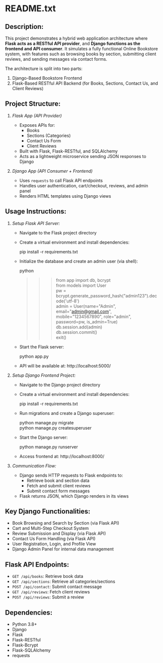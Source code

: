README.txt
==========

Description:
------------
This project demonstrates a hybrid web application architecture where **Flask acts as a RESTful API provider**, and **Django functions as the frontend and API consumer**. It simulates a fully functional Online Bookstore system, with features such as browsing books by section, submitting client reviews, and sending messages via contact forms.

The architecture is split into two parts:

1. Django-Based Bookstore Frontend  
2. Flask-Based RESTful API Backend (for Books, Sections, Contact Us, and Client Reviews)

Project Structure:
------------------
1. *Flask App (API Provider)*  
   - Exposes APIs for:
     - Books
     - Sections (Categories)
     - Contact Us Form
     - Client Reviews
   - Built with Flask, Flask-RESTful, and SQLAlchemy
   - Acts as a lightweight microservice sending JSON responses to Django

2. *Django App (API Consumer + Frontend)*  
   - Uses `requests` to call Flask API endpoints
   - Handles user authentication, cart/checkout, reviews, and admin panel
   - Renders HTML templates using Django views

Usage Instructions:
-------------------
1. *Setup Flask API Server:*
   - Navigate to the Flask project directory
   - Create a virtual environment and install dependencies:
     
     pip install -r requirements.txt
     
   - Initialize the database and create an admin user (via shell):

     python  
     >>> from app import db, bcrypt  
     >>> from models import User  
     >>> pw = bcrypt.generate_password_hash("admin123").decode('utf-8')  
     >>> admin = User(name="Admin", email="admin@gmail.com", mobile="1234567890", role="admin", password=pw, is_admin=True)  
     >>> db.session.add(admin)  
     >>> db.session.commit()  
     >>> exit()

   - Start the Flask server:

     python app.py

   - API will be available at: http://localhost:5000/

2. *Setup Django Frontend Project:*
   - Navigate to the Django project directory
   - Create a virtual environment and install dependencies:
     
     pip install -r requirements.txt
     
   - Run migrations and create a Django superuser:

     python manage.py migrate  
     python manage.py createsuperuser

   - Start the Django server:

     python manage.py runserver

   - Access frontend at: http://localhost:8000/

3. *Communication Flow:*
   - Django sends HTTP requests to Flask endpoints to:
     - Retrieve book and section data
     - Fetch and submit client reviews
     - Submit contact form messages
   - Flask returns JSON, which Django renders in its views

Key Django Functionalities:
---------------------------
- Book Browsing and Search by Section (via Flask API)
- Cart and Multi-Step Checkout System
- Review Submission and Display (via Flask API)
- Contact Us Form Handling (via Flask API)
- User Registration, Login, and Profile View
- Django Admin Panel for internal data management

Flask API Endpoints:
--------------------
- `GET /api/books`: Retrieve book data
- `GET /api/sections`: Retrieve all categories/sections
- `POST /api/contact`: Submit contact message
- `GET /api/reviews`: Fetch client reviews
- `POST /api/reviews`: Submit a review

Dependencies:
-------------
- Python 3.8+
- Django
- Flask
- Flask-RESTful
- Flask-Bcrypt
- Flask-SQLAlchemy
- requests
